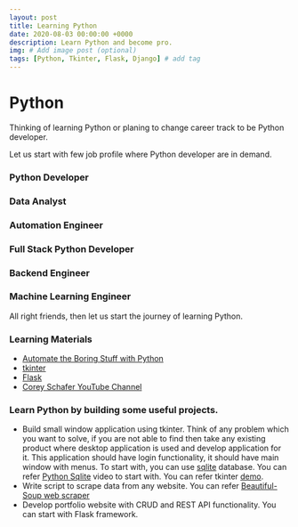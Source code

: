 ```yaml
---
layout: post
title: Learning Python
date: 2020-08-03 00:00:00 +0000
description: Learn Python and become pro.
img: # Add image post (optional)
tags: [Python, Tkinter, Flask, Django] # add tag
---
```

# Python
Thinking of learning Python or planing to change career track to be Python developer. 

Let us start with few job profile where Python developer are in demand.

### Python Developer
### Data Analyst
### Automation Engineer
### Full Stack Python Developer
### Backend Engineer
### Machine Learning Engineer

All right friends, then let us start the journey of learning Python.  

### Learning Materials
*  [Automate the Boring Stuff with Python](https://automatetheboringstuff.com/)
*  [tkinter](https://www.python-course.eu/python_tkinter.php)
*  [Flask](https://blog.miguelgrinberg.com/post/the-flask-mega-tutorial-part-i-hello-world)
*  [Corey Schafer YouTube Channel](https://www.youtube.com/user/schafer5)

### Learn Python by building some useful projects.
*  Build small window application using tkinter. Think of any problem which you want to solve, if you are not able to find then take any existing product where desktop application is used and develop application for it. This application should have login functionality, it should have main window with menus. To start with, you can use [sqlite](https://www.sqlite.org/index.html) database. You can refer [Python Sqlite](https://www.youtube.com/watch?v=pd-0G0MigUA) video to start with.
You can refer tkinter [demo](https://github.com/rajnathsah/tkinterwindowapp).
*  Write script to scrape data from any website. You can refer [Beautiful-Soup web scraper](https://realpython.com/beautiful-soup-web-scraper-python/)
*  Develop portfolio website with CRUD and REST API functionality. You can start with Flask framework.

